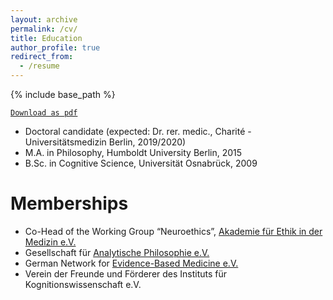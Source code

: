 ```yaml
---
layout: archive
permalink: /cv/
title: Education
author_profile: true
redirect_from:
  - /resume
---
```


{% include base_path %}

[`Download as pdf`](../files/CV_Bittinger.pdf)


* Doctoral candidate (expected: Dr. rer. medic., Charité - Universitätsmedizin Berlin, 2019/2020)
* M.A. in Philosophy, Humboldt University Berlin, 2015
* B.Sc. in Cognitive Science, Universität Osnabrück, 2009

Memberships
======
* Co-Head of the Working Group “Neuroethics”, [Akademie für Ethik in der Medizin e.V.](https://www.aem-online.de/index.php?id=80)
* Gesellschaft für [Analytische Philosophie e.V.](https://www.gap-im-netz.de/en/)
* German Network for [Evidence-Based Medicine e.V.](https://www.ebm-netzwerk.de/de/)
* Verein der Freunde und Förderer des Instituts für Kognitionswissenschaft e.V.
